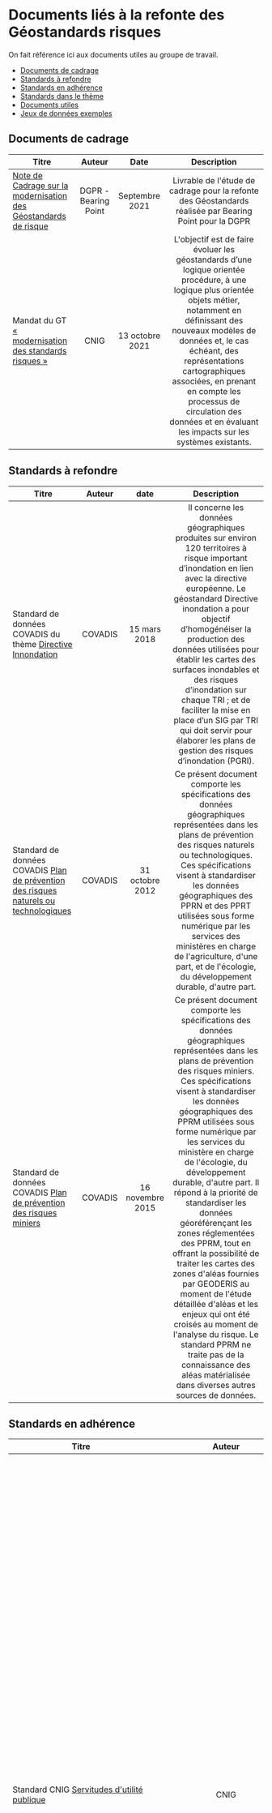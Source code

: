 # Documents liés à la refonte des Géostandards risques

On fait référence ici aux documents utiles au groupe de travail.

* [Documents de cadrage](https://github.com/cnigfr/Geostandards-Risques/tree/main/documents#documents-de-cadrage)
* [Standards à refondre](https://github.com/cnigfr/Geostandards-Risques/tree/main/documents#standards-%C3%A0-refondre)
* [Standards en adhérence](https://github.com/cnigfr/Geostandards-Risques/tree/main/documents#standards-en-adh%C3%A9rence)
* [Standards dans le thème](https://github.com/cnigfr/Geostandards-Risques/tree/main/documents#standards-dans-le-th%C3%A8me)
* [Documents utiles](https://github.com/cnigfr/Geostandards-Risques/tree/main/documents#documents-utiles)
* [Jeux de données exemples](https://github.com/cnigfr/Geostandards-Risques/tree/main/documents#jeux-de-donn%C3%A9es-exemples)

## Documents de cadrage

|Titre|Auteur|Date|Description|
|-|:-:|:-:|:-:|
| [Note de Cadrage sur la modernisation des Géostandards de risque](https://github.com/cnigfr/Geostandards-Risques/raw/main/documents/Cadrage/20210930_DGPR_Urba_Livrable%20G%C3%A9ostandards_vf.pdf) | DGPR - Bearing Point | Septembre 2021 | Livrable de l'étude de cadrage pour la refonte des Géostandards réalisée par Bearing Point pour la DGPR |
| Mandat du GT [« modernisation des standards risques »](http://cnig.gouv.fr/wp-content/uploads/2021/10/MandatModernisationStandardsRisque-vf.pdf) | CNIG | 13 octobre 2021 | L'objectif est de faire évoluer les géostandards d’une logique orientée procédure, à une logique plus orientée objets métier, notamment en définissant des nouveaux modèles de données et, le cas échéant, des représentations cartographiques associées, en prenant en compte les processus de circulation des données et en évaluant les impacts sur les systèmes existants. |


## Standards à refondre

| Titre     | Auteur   | date  |                                  Description                                                              |
| --------- |:--------:|:------:|:--------------------------------------------------------------------------------------------------------:|
| Standard de données COVADIS du thème [Directive Innondation](https://github.com/cnigfr/Geostandards-Risques/blob/main/documents/COVADIS_standard_DI_v2.1_cle84e119.pdf)| COVADIS | 15 mars 2018 | Il concerne les données géographiques produites sur environ 120 territoires à risque important d’inondation en lien avec la directive européenne. Le géostandard Directive inondation a pour objectif d’homogénéiser la production des données utilisées pour établir les cartes des surfaces inondables et des risques d’inondation sur chaque TRI ; et de faciliter la mise en place d’un SIG par TRI qui doit servir pour élaborer les plans de gestion des risques d’inondation (PGRI).|
|Standard de données COVADIS [Plan de prévention des risques naturels ou technologiques](http://www.geoinformations.developpement-durable.gouv.fr/fichier/pdf/COVADIS_standard_PPR_v1_cor_modif_cle0bd56c.pdf?arg=177829664&cle=33d92706fe802da9f0b13f37064960dfda2151c3&file=pdf%2FCOVADIS_standard_PPR_v1_cor_modif_cle0bd56c.pdf) | COVADIS | 31 octobre 2012 | Ce présent document comporte les spécifications des données géographiques représentées dans les plans de prévention des risques naturels ou technologiques. Ces spécifications visent à standardiser les données géographiques des PPRN et des PPRT utilisées sous forme numérique par les services des ministères en charge de l'agriculture, d'une part, et de l'écologie, du développement durable, d'autre part.|
|Standard de données COVADIS [Plan de prévention des risques miniers](http://www.geoinformations.developpement-durable.gouv.fr/fichier/pdf/covadis_standard_pprm_v1_cle5f1867.pdf?arg=177834903&cle=03199730531ea94d495483756e49e70eca96a58a&file=pdf%2Fcovadis_standard_pprm_v1_cle5f1867.pdf)| COVADIS | 16 novembre 2015 | Ce présent document comporte les spécifications des données géographiques représentées dans les plans de prévention des risques miniers. Ces spécifications visent à standardiser les données géographiques des PPRM utilisées sous forme numérique par les services du ministère en charge de l'écologie, du développement durable, d'autre part. Il répond à la priorité de standardiser les données géoréférençant les zones réglementées des PPRM, tout en offrant la possibilité de traiter les cartes des zones d'aléas fournies par GEODERIS au moment de l'étude détaillée d'aléas et les enjeux qui ont été croisés au moment de l'analyse du risque. Le standard PPRM ne traite pas de la connaissance des aléas matérialisée dans diverses autres sources de données.|


## Standards en adhérence

| Titre     | Auteur   | date  |                                  Description                                                              |
| --------- |:--------:|:------:|:--------------------------------------------------------------------------------------------------------:|
| Standard CNIG [Servitudes d'utilité publique](http://cnig.gouv.fr/wp-content/uploads/2019/04/190321_Standard_CNIG_SUP.pdf) | CNIG |05 mars 2019 | Ce standard national de données a pour but d'harmoniser les informations minimales de description des SUP. Il est commun à toutes les catégories de servitudes et vise à assurer l'interopérabilité des données géographiques et textuelles sur les SUP. Le périmètre du modèle conceptuel de données englobe les notions relatives aux servitudes elles-mêmes, aux actes juridiques les instituant, les gestionnaires, les générateurs et les assiettes. Il est qualifié de "générique" car commun à toutes les catégories de SUP, environ 62. Il n'entre en adhérence avec le standard COVADIS PPR que pour les SUP de catégories PM1 (PPR naturels et miniers), PM1bis (Inondations pour la rétention des crues du Rhin) et PM3 (PPR technologiques), par le fait que le générateur et l'assiette de ces SUP sont définis comme l'enveloppe du PPR. Pour ces catégories de SUP, il véhicule les codes GASPAR et ALEA des PPR.|
|Standard de données - [Vigilance crues](https://www.sandre.eaufrance.fr/notice-doc/vigilance-crues-0) – Thème : Crues et inondations | Système d’Information sur l’Eau | 17 avril 2019 | Décrit les concepts utilisés dans le cadre de la vigilance crues [©Vigicrues](https://vigicrues.gouv.fr). |
|Standard de données - [Vigilance inondations](https://www.sandre.eaufrance.fr/notice-doc/vigilance-inondations) – Thème : Crues et inondations | Système d’Information sur l’Eau | 11 septembre 2018 | Décrit les concepts utilisés dans le cadre de la vigilance inondation. A noter que le scénario d'échange publié n'est pas tout à fait conforme au format de données diffusé par le SI Viginond, mais il intègre les exigences INSPIRE. La convergence est à finaliser. |
|le Water Information System for Europe [(WISE)](https://cdr.eionet.europa.eu/help/Floods/Floods_2018/GuidanceDocuments/FD_ReportingGuidance.pdf)| EU | 11 juillet 2019 |L’objectif de ce document est de fournir des orientations aux utilisateurs sur les exigences en matière de rapports liées à la mise en œuvre de la directive 2007/60/CE relative à l’évaluation et à la gestion des risques d’inondation (directive sur les inondations, FD).| 
| INSPIRE DataSpecification [Land Use](https://inspire.ec.europa.eu/documents/Data_Specifications/INSPIRE_DataSpecification_LU_v3.0.pdf) v3.0.|Members of the INSPIRE Thematic Working Group Land Use |10 décembre 2013 |Les zones réglementées des plans de prévention des risques sont concernées par le **thème 4 Usage des sols** de la même annexe III, dans la mesure où l'emprise réglementée du PPR vaut servitude d'utilité publique dès que le PPR est approuvé.|
| INSPIRE DataSpecification [Production and Industrial Facilities ](https://inspire.ec.europa.eu/documents/Data_Specifications/INSPIRE_DataSpecification_PF_v3.0.pdf) | INSPIRE Thematic Working Group Production and Industrial Facilities | 10 décembre 2013 | Les installations classées qui font l'objet de procédure PPR technologiques sont concernées par **le thème 8 Lieux de production et sites industriels** de l'annexe III de la directive INSPIRE. La standardisation des PPR technologiques peut être l'occasion de géolocaliser le périmètre de ces installations classées. Pour autant, la description détaillée de ces installations n'est pas traitée dans ce standard de données.|
| INSPIRE DataSpecification [Area Management/Restriction/Regulation Zones and Reporting Units](https://inspire.ec.europa.eu/documents/Data_Specifications/INSPIRE_DataSpecification_AM_v3.0.pdf) | INSPIRE Thematic Working Group Area Management/Restriction/Regulation Zones and Reporting Units | 10 décembre 2013 | Les zones d'aléas et zones réglementées des plans de prévention des risques naturels, technologiques ou miniers sont des données concernées par le **thème 11 Zones de gestion, de restriction ou de réglementation et unités de déclaration** de l'annexe III de la directive INSPIRE. | 
| INSPIRE DataSpecification [Natural Risk](https://inspire.ec.europa.eu/documents/Data_Specifications/INSPIRE_DataSpecification_NZ_v3.0.pdf) | INSPIRE Thematic Working Group Natural Risk Zones | 10 décembre 2013 |Les zones d'aléas et zones réglementées des plans de prévention des risques naturels sont des données concernées par le **thème 12 Zones de risque naturel** de l'annexe III de la directive INSPIRE. Ce thème est considéré comme le thème dominant et sera celui référencé dans les métadonnées.|
| Dossier départemental des risques majeurs -[DDRM](https://www.herault.gouv.fr/Politiques-publiques/Environnement-risques-naturels-et-technologiques/Risques-naturels-et-technologiques/Dossier-departemental-des-risques-majeurs/Dossier-departemental-des-risques-majeurs-DDRM)dans l'Hérault | DDTM 34 | 30 Juillet 2021 | À l’échelon départemental, les services de l'Etat élaborent et diffusent le présent dossier départemental des risques majeurs (DDRM) listant les communes à risques et les mesures préventives et de gestion de crise à mettre en œuvre pour chacun de ces risques.| 

## Standards dans le thème

| Titre     | Auteur   | date  |                                  Description                                                              |
| --------- |:--------:|:------:|:--------------------------------------------------------------------------------------------------------:|
| Standard OGC [Water ML](https://www.ogc.org/standards/waterml) | OGC | 06 mars 2017 | WaterML 2.0 est un modèle d’information standard pour la représentation des données d’observation de l’eau, dans le but de permettre l’échange de tels ensembles de données entre les systèmes d’information. Grâce à l’utilisation des normes OGC existantes, il vise à être un format d’échange interopérable qui peut être réutilisé pour répondre à une série d’exigences d’échange. Il se décline en plusieurs famille de spécifications, précisées ci-dessous:|
| [Water ML 2.0 Part 1 - Time Series](https://portal.ogc.org/files/?artifact_id=57222) | OGC | 02 février 2014 | Représentation des données d'observation hydrologiques. Focus sur les séries temporelles. |
| [WaterML2.0: Part 2 - Ratings, Gaugings and Sections](http://docs.opengeospatial.org/is/15-018r2/15-018r2.html) | OGC | 03 février 2016 | Modèle d'information pour décrire les côtes hydrologiques, les observations de jaugeage et les observations d'arpentage |
| [WaterML 2: Part 3 - Surface Hydrology Features (HY_Features) - Conceptual Model](http://docs.opengeospatial.org/is/14-111r6/14-111r6.html) | OGC | 03 février 2016 | Modèle conceptuel de données pour l'identification des objets dans le domaine hydrologique concernant les eaux de surface. |
|  [WaterML 2: Part 4 – GroundWaterML 2 (GWML2)](http://docs.opengeospatial.org/is/16-032r2/16-032r2.html#1) | OGC | 06 mars 2017 | Modèle de données logique et d'implémentation pour la représentation des données relatives aux eaux souterraines. |


 : 
## Documents utiles

| Titre     | Auteur   | date  |                                  Description                                                              |
| --------- |:--------:|:------:|:--------------------------------------------------------------------------------------------------------:|
|[Porter à connaissance sur les risques naturels](https://www.cerema.fr/system/files/documents/2017/07/Porter_a_connaissance_sur_les_risques_naturels_retour_d_experienes_approche_juridique_et_recommandations.pdf) | CEREMA | Aout 2015 | L’étude a pour objectif de mettre en évidence les leviers possibles du « porter à connaissance » (P.A.C.) pour améliorer la prise en compte de la prévention des risques naturels dans les documents d’urbanisme. Pour cela, la compréhension des enjeux qui reposent sur ce « porter à connaissance » (P.A.C.) était nécessaire.|
| Le [Validateur](https://validateur-tri.ign.fr/documentation) TRI| COVADIS | 27 novembre 2019 | Le validateur TRI permet d’évaluer la conformité d’un jeu de données géographiques vis-à-vis du standard COVADIS Directive Inondation v2. Il s’inscrit dans le cadre du deuxième cycle de mise en œuvre de la directive européenne relative à l’évaluation et à la gestion des inondations. Il a pour but d’aider les acteurs du processus de réalisation des TRI dans les phases de production et de validation. |
| [Modèle pour les chapitres Qualité et Métadonnées des Géostandards](http://cnig.gouv.fr/wp-content/uploads/2021/10/211015-Mod%C3%A8le-de-parties-Qualit%C3%A9-et-M%C3%A9tadonn%C3%A9es-des-g%C3%A9ostandards.pdf) | Arnauld Gallais, et participants au GT CNIG QuaDoGéo | ocotbre 2021 (Projet) | Ce document produit par le groupe national du CNIG vise à spécifier les rubriques "Qualité" et "Métadonnées" d'un géostandard |

## Références Réglementaires 

| Titre     | Source  | date  |                                  Description                                                              |
| --------- |:--------:|:------:|:--------------------------------------------------------------------------------------------------------:|
| [Articles R562-1 à R562-11-9](https://www.legifrance.gouv.fr/codes/section_lc/LEGITEXT000006074220/LEGISCTA000006159296/#LEGISCTA000006159296)| Code de l'environnement | version en vigueur au 26 janvier 2022 | Articles réglementaires portant sur l'élaboration des plans de prévention des risques naturels prévisibles | 
| Circulaire sur les [ICPEA](https://aida.ineris.fr/consultation_document/7287)| Code de l'environnement | 19 novembre 2012 | Relative aux mesures de maîtrise des risques et au porter à connaissance à mettre en oeuvre dans le cadre des études de dangers remises en application de l’article L. 551-2 du code de l’environnement |
| Circulaire sur les [ITMD](https://aida.ineris.fr/consultation_document/23068#23069) | Code de l'environnement | 04 mai 2007 | Circulaire relative DPPR/SEI2/FA-07-0066 au porter à la connaissance " risques technologiques " et maîtrise de l’urbanisation autour des installations classées |
| Arrêté relatif à la [détermination, qualification et représentation cartographique de l'aléa de référence et de l'aléa à échéance](https://www.legifrance.gouv.fr/jorf/id/JORFTEXT000038730841) | Légisfrance | 5 juillet 2019 | Cet arrêté est relatif à la détermination, qualification et représentation cartographique de l'aléa de référence et de l'aléa à échéance 100 ans s'agissant de la submersion marine, dans le cadre de l'élaboration ou de la révision des plans de prévention des risques concernant les « aléas débordement de cours d'eau et submersion marine »|
  

## Jeux de données exemples

| Identification | Description | Format | Zone Géographique | Standard |
|-|-|-|-|-|

